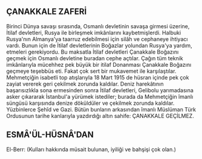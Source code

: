 ## ÇANAKKALE ZAFERİ

Birinci Dünya savaşı sırasında, Osmanlı devletinin savaşa girmesi üzerine, İtilaf devletleri, Rusya ile birleşmek imkânlarını kay­betmişlerdi. Halbuki Rusya'nın Almanya'ya taarruz edebilmesi için silâh ve cephaneye ihtiyacı vardı. Bunun için de İtilaf devletlerinin Boğazlar yolundan Rusya'ya yardım, etmeleri gerekiyordu. Bu maksatla İtilaf devletleri Çanakkale Boğazını geçmek için Osmanlı dev­letine buradan cephe açtılar. Çağın tüm teknik imkânlarıyla mücehhez pek büyük bir itilaf Donanması Çanakkale Boğazını geçmeye teşebbüs eti. Fakat çok sert bir mukavemet ile karşılaştılar. Mehmetçiğin isabetli top atışlarıyla 18 Mart 1915 de hüsran içinde pek çok zayiat vererek geri çekilmek zorunda kaldılar. Deniz harekâtının başarısızlıkla sona ermesin­den sonra İtilaf devletleri, Gelibolu yarımada­sına asker çıkararak İstanbul'a yürümek iste­diler; burada da Mehmetçiğin îmanlı süngüsü karşısında denize döküldüler ve çekilmek zo­runda kaldılar. Yüzbinlerce Şehîd ve Gazi. Bü­tün bunların arkasından îmanlı Müslüman Türk Ordusunun tarihe kanlarıyla yazdırdığı altın sahife: ÇANAKKALE GEÇİLMEZ.

## ESMÂ'ÜL-HÜSNÂ'DAN

El-Berr: (Kulları hakkında müsait bulu­nan, iyiliği ve bahşişi çok olan.)
